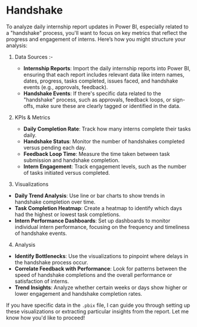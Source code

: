 # Handshake
To analyze daily internship report updates in Power BI, especially related to a "handshake" process, you'll want to focus on key metrics that reflect the progress and engagement of interns. Here’s how you might structure your analysis:

1. Data Sources :-
   - **Internship Reports**: Import the daily internship reports into Power BI, ensuring that each report includes relevant data like intern names, dates, progress, tasks completed, issues faced, and handshake events (e.g., approvals, feedback).
   - **Handshake Events**: If there's specific data related to the "handshake" process, such as approvals, feedback loops, or sign-offs, make sure these are clearly tagged or identified in the data.

2. KPIs & Metrics
   - **Daily Completion Rate**: Track how many interns complete their tasks daily.
   - **Handshake Status**: Monitor the number of handshakes completed versus pending each day.
   - **Feedback Loop Time**: Measure the time taken between task submission and handshake completion.
   - **Intern Engagement**: Track engagement levels, such as the number of tasks initiated versus completed.

 3. Visualizations
   - **Daily Trend Analysis**: Use line or bar charts to show trends in handshake completion over time.
   - **Task Completion Heatmap**: Create a heatmap to identify which days had the highest or lowest task completions.
   - **Intern Performance Dashboards**: Set up dashboards to monitor individual intern performance, focusing on the frequency and timeliness of handshake events.

 4. Analysis
   - **Identify Bottlenecks**: Use the visualizations to pinpoint where delays in the handshake process occur.
   - **Correlate Feedback with Performance**: Look for patterns between the speed of handshake completions and the overall performance or satisfaction of interns.
   - **Trend Insights**: Analyze whether certain weeks or days show higher or lower engagement and handshake completion rates.

If you have specific data in the `.pbix` file, I can guide you through setting up these visualizations or extracting particular insights from the report. Let me know how you'd like to proceed!
